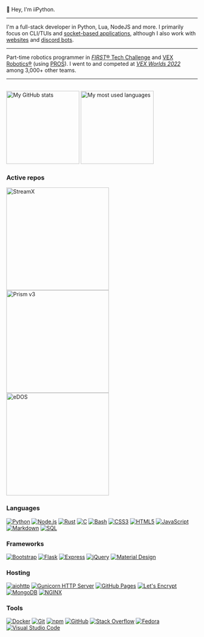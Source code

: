 👋 Hey, I'm iiPython.

---

I'm a full-stack developer in Python, Lua, NodeJS and more.
I primarily focus on CLI/TUIs and [socket-based applications](https://github.com/plasma-chat), although I also work with [websites](https://iipython.cf) and [discord bots](https://github.com/iiPythonx/Prism-v3).


---

Part-time robotics programmer in [<i>FIRST</i>® Tech Challenge](https://www.firstinspires.org/robotics/ftc) and [VEX Robotics®](https://www.vexrobotics.com/) (using [PROS](https://github.com/purduesigbots/pros)).
I went to and competed at [<i>VEX Worlds 2022</i>](https://www.roboticseducation.org/vex-robotics-world-championship) among 3,000+ other teams.

---

<br />
<img alt = "My GitHub stats" src = "https://github-readme-stats.vercel.app/api/?username=iiPythonx&show_icons=true&count_private=true&theme=react&hide_border=true&bg_color=3d3d3d&title_color=edbb5f&icon_color=edbb5f" height = "192px" />
<img alt = "My most used languages" src = "https://github-readme-stats.vercel.app/api/top-langs/?username=iiPythonx&langs_count=6&layout=compact&theme=react&hide_border=true&bg_color=3d3d3d&title_color=edbb5f&icon_color=edbb5f" height = "192px">
<br />

### Active repos
<p>
    <a href = "https://github.com/Roblox-StreamX/StreamX"><img width = "270" alt = "StreamX" src = "https://denvercoder1-github-readme-stats.vercel.app/api/pin/?username=Roblox-StreamX&repo=Client&theme=react&bg_color=3d3d3d&title_color=edbb5f&icon_color=edbb5f&hide_border=true&show_icons=true" /></a>
    <a href = "https://github.com/iiPythonx/Prism-v3"><img width = "270" alt = "Prism v3" src = "https://denvercoder1-github-readme-stats.vercel.app/api/pin/?username=iiPythonx&repo=Prism-v3&theme=react&bg_color=3d3d3d&title_color=edbb5f&icon_color=edbb5f&hide_border=true&show_icons=true"></a>
    <a href = "https://github.com/iiPythonx/edos"><img width = "270" alt = "eDOS" src = "https://denvercoder1-github-readme-stats.vercel.app/api/pin/?username=iiPythonx&repo=eDOS&theme=react&bg_color=3d3d3d&title_color=edbb5f&icon_color=edbb5f&hide_border=true&show_icons=true"></a>
</p>

### Languages
<p>
  <a href = "https://python.org"><img alt = "Python" src = "https://img.shields.io/badge/Python-3776AB?logo=python&logoColor=white&style=for-the-badge"></a>
  <a href = "https://nodejs.org/en/"><img alt = "Node.js" src = "https://img.shields.io/badge/Node.js-339933?logo=node.js&logoColor=white&style=for-the-badge"></a>
  <a href = "https://rust-lang.org"><img alt = "Rust" src = "https://img.shields.io/badge/Rust-000000?logo=rust&logoColor=white&style=for-the-badge"></a>
  <a href = "https://en.wikipedia.org/wiki/C_(programming_language)"><img alt = "C" src = "https://img.shields.io/badge/C/C++-A8B9CC?logo=c&logoColor=white&style=for-the-badge"></a>
  <a href = "https://www.gnu.org/software/bash/"><img alt = "Bash" src = "https://img.shields.io/badge/Bash-4EAA25?logo=gnu-bash&logoColor=white&style=for-the-badge"></a>
  <a href = "https://www.w3.org/Style/CSS/Overview.en.html"><img alt = "CSS3" src = "https://img.shields.io/badge/CSS3-1572B6?logo=css3&logoColor=white&style=for-the-badge"></a>
  <a href = "https://html.spec.whatwg.org/multipage/"><img alt = "HTML5" src = "https://img.shields.io/badge/HTML5-E34F26?logo=html5&logoColor=white&style=for-the-badge"></a>
  <a href = "https://developer.mozilla.org/en-US/docs/Web/JavaScript"><img alt = "JavaScript" src = "https://img.shields.io/badge/JavaScript-F7DF1E?logo=javascript&logoColor=black&style=for-the-badge"></a>
  <a href = "https://daringfireball.net/projects/markdown/"><img alt = "Markdown" src = "https://img.shields.io/badge/Markdown-000000?logo=markdown&logoColor=white&style=for-the-badge"></a>
  <a href = "https://en.wikipedia.org/wiki/SQL"><img alt = "SQL" src = "https://img.shields.io/badge/SQL-4053D6?logo=amazon-dynamodb&logoColor=white&style=for-the-badge"></a>
</p>

### Frameworks

<p>
  <a href = "https://getbootstrap.com/"><img alt = "Bootstrap" src = "https://img.shields.io/badge/Bootstrap-7952B3?logo=bootstrap&logoColor=white&style=for-the-badge" /></a>
  <a href = "https://flask.palletsprojects.com/en/2.2.x/"><img alt = "Flask" src = "https://img.shields.io/badge/Flask-000000?logo=flask&logoColor=white&style=for-the-badge" /></a>
  <a href = "https://expressjs.com/"><img alt = "Express" src = "https://img.shields.io/badge/Express-000000?logo=express&logoColor=white&style=for-the-badge" /></a>
  <a href = "https://jquery.com/"><img alt = "jQuery" src = "https://img.shields.io/badge/jQuery-0769AD?logo=jquery&logoColor=white&style=for-the-badge" /></a>
  <a href = "https://m3.material.io/"><img alt = "Material Design" src = "https://img.shields.io/badge/Material%20Design-757575?logo=material-design&logoColor=white&style=for-the-badge" /></a>
</p>

### Hosting

<p>
  <a href = "https://docs.aiohttp.org/en/stable/"><img alt = "aiohttp" src = "https://img.shields.io/badge/aiohttp-2C5BB4?logo=aiohttp&logoColor=white&style=for-the-badge" /></a>
  <a href = "https://gunicorn.org/"><img alt = "Gunicorn HTTP Server" src = "https://img.shields.io/badge/Gunicorn-499848?logo=gunicorn&logoColor=white&style=for-the-badge" /></a>
  <a href = "https://pages.github.com/"><img alt = "GitHub Pages" src = "https://img.shields.io/badge/GitHub%20Pages-181717?logo=github&logoColor=white&style=for-the-badge" /></a>
  <a href = "https://letsencrypt.org/"><img alt = "Let's Encrypt" src ="https://img.shields.io/badge/Let%27s%20Encrypt-003A70?logo=letsencrypt&logoColor=white&style=for-the-badge" /></a>
  <a href = "https://www.mongodb.com/"><img alt = "MongoDB" src ="https://img.shields.io/badge/MongoDB-47A248?logo=mongodb&logoColor=white&style=for-the-badge" /></a>
  <a href = "https://www.nginx.com/"><img alt = "NGINX" src ="https://img.shields.io/badge/NGINX-009639?logo=nginx&logoColor=white&style=for-the-badge" /></a>
</p>

### Tools

<p>
  <a href = "https://www.docker.com/"><img alt = "Docker" src = "https://img.shields.io/badge/Docker-2496ED?logo=docker&logoColor=white&style=for-the-badge" /></a>
  <a href = "https://git-scm.com/"><img alt = "Git" src = "https://img.shields.io/badge/Git-F05032?logo=git&logoColor=white&style=for-the-badge" /></a>
  <a href = "https://www.npmjs.com/"><img alt = "npm" src = "https://img.shields.io/badge/npm-CB3837?logo=numpy&logoColor=white&style=for-the-badge" /></a>
  <a href = "https://github.com/"><img alt = "GitHub" src = "https://img.shields.io/badge/GitHub-181717?logo=github&logoColor=white&style=for-the-badge" /></a>
  <a href = "https://stackoverflow.com/"><img alt = "Stack Overflow" src = "https://img.shields.io/badge/-Stack%20Overflow-F58025?logo=stack-overflow&logoColor=white&style=for-the-badge" /></a>
  <a href = "https://getfedora.org/"><img alt = "Fedora" src = "https://img.shields.io/badge/Fedora-51A2DA?logo=fedora&logoColor=white&style=for-the-badge" /></a>
  <a href = "https://code.visualstudio.com/"><img alt = "Visual Studio Code" src = "https://img.shields.io/badge/Visual%20Studio%20Code-007ACC?logo=visual-studio-code&logoColor=white&style=for-the-badge" /></a>
</p>
